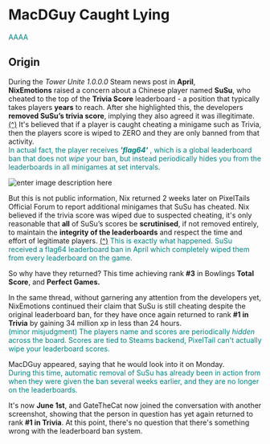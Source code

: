 # MacDGuy Caught Lying 
<span style="color:teal">AAAA</span>

## Origin
During the _Tower Unite 1.0.0.0_ Steam news post in **April**, <br>
**NixEmotions** raised a concern about a Chinese player named **SuSu**, who cheated to the top of the **Trivia Score** leaderboard - a position that typically takes players **years** to reach. 
After she highlighted this, the developers **removed SuSu’s trivia score**, implying they also agreed it was illegitimate.  [(^)](https://steamcommunity.com/app/394690/eventcomments/604153951183464508?snr=1_2108_9__2107&ctp=8#c604153951183496049) 
It's believed that if a player is caught cheating a minigame such as Trivia, then the players score is wiped to ZERO and they are only banned from that activity.
<br><span style="color:teal">In actual fact, the player receives ***'flag64'*** , which is a global leaderboard ban that does not *wipe* your ban, but instead periodically hides you from the leaderboards in all minigames at set intervals.</span>
>
![enter image description here](https://i.imgur.com/HSEbxPo.png)


But this is not public information,
Nix returned 2 weeks later on PixelTails Official Forum to report additional minigames that SuSu has cheated. 
Nix believed if the trivia score was wiped due to suspected cheating, it's only reasonable that **all** of SuSu’s scores be **scrutinised**, if not removed entirely, to maintain the **integrity of the leaderboards** and respect the time and effort of legitimate players.  [(^)](https://forums.pixeltailgames.com/t/1-0-0-0-suspicious-possibly-cheated-high-scores-by-a-specific-player-on-leaderboards-still-present-on-other-leaderboards/53241)
<span style="color:teal">This is exactly what happened. SuSu received a flag64 leaderboard ban in April which completely wiped them from every leaderboard on the game. </span> 

So why have they returned?
This time achieving rank **#3** in Bowlings **Total Score**, and **Perfect Games.**

In the same thread, without garnering any attention from the developers yet, NixEmotions continued their claim that SuSu is still cheating despite the original leaderboard ban, for they have once again returned to rank **#1 in Trivia** by gaining 34 million xp in less than 24 hours.
<br><span style="color:teal">(minor misjudgment) The players name and scores are periodically *hidden* across the board. Scores  are tied to Steams backend, PixelTail can't actually wipe your leaderboard scores.</span>

MacDGuy appeared, saying that he would look into it on Monday.
<br><span style="color:teal">During this time, automatic removal of SuSu has already been in action from when they were given the ban several weeks earlier, and they are no longer on the leaderboards.</span>

It's now **June 1st**, and GateTheCat now joined the conversation with another screenshot, showing that the person in question has yet again returned to rank **#1 in Trivia**.
At this point, there's no question that there's something wrong with the leaderboard ban system.
